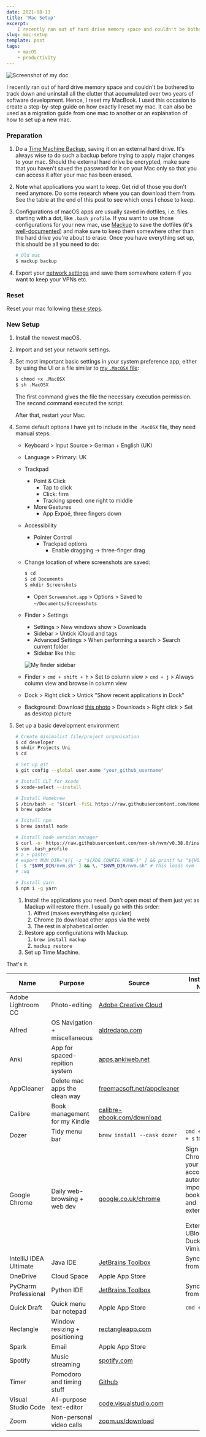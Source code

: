 ```yaml
---
date: 2021-08-13
title: 'Mac Setup'
excerpt:
    I recently ran out of hard drive memory space and couldn't be bothered to track down and uninstall all the clutter that accumulated over two years of software development. Hence, I reset my MacBook. I used this occasion to create a step-by-step guide on how exactly I reset my mac. It can also be used as a migration guide from one mac to another or an explanation of how to set up a new mac.
slug: mac-setup
template: post
tags:
    - macOS
    - productivity
---
```


![Screenshot of my doc](../../images/mac-setup-2021-08-13.png)


I recently ran out of hard drive memory space and couldn't be bothered to track down and uninstall all the clutter that accumulated over two years of software development. Hence, I reset my MacBook. I used this occasion to create a step-by-step guide on how exactly I reset my mac. It can also be used as a migration guide from one mac to another or an explanation of how to set up a new mac.
### Preparation

1. Do a [Time Machine Backup](https://support.apple.com/en-gb/HT201250), saving it on an external hard drive. It's always wise to do such a backup before trying to apply major changes to your mac.
Should the external hard drive be encrypted, make sure that you haven't saved the password for it on your Mac only so that you can access it after your mac has been erased.
2. Note what applications you want to keep. Get rid of those you don't need anymore. Do some research where you can download them from. See the table at the end of this post to see which ones I chose to keep.
3. Configurations of macOS apps are usually saved in dotfiles, i.e. files starting with a dot, like `.bash_profile`. If you want to use those configurations for your new mac, use [Mackup](https://github.com/lra/mackup#supported-applications) to save the dotfiles (it's [well-documented](https://github.com/lra/mackup/tree/master/doc)) and make sure to keep them somewhere other than the hard drive you're about to erase.
Once you have everything set up, this should be all you need to do:

    ```bash
    # Old mac
    $ mackup backup
    ```

4. Export your [network settings](https://support.apple.com/en-gb/guide/mac-help/mchlp2521/mac) and save them somewhere extern if you want to keep your VPNs etc.

### Reset

Reset your mac following [these steps](https://support.apple.com/en-gb/HT201065).

### New Setup

1. Install the newest macOS.
2. Import and set your network settings.
3. Set most important basic settings in your system preference app, either by using the UI or a file similar to [my `.MacOSX` file](https://github.com/ericjanto/dotfiles/blob/master/Mackup/.MacOSX):

    ```bash
    $ chmod +x .MacOSX
    $ sh .MacOSX
    ```

    The first command gives the file the necessary execution permission. The second command executed the script.

    After that, restart your Mac.

4. Some default options I have yet to include in the `.MacOSX` file, they need manual steps:
    - Keyboard > Input Source > German + English (UK)
    - Language > Primary: UK
    - Trackpad
        - Point & Click
            - Tap to click
            - Click: firm
            - Tracking speed: one right to middle
        - More Gestures
            - App Expoé, three fingers down
    - Accessibility
        - Pointer Control
            - Trackpad options
                - Enable dragging → three-finger drag
    - Change location of where screenshots are saved:

        ```bash
        $ cd
        $ cd Documents
        $ mkdir Screenshots
        ```

        - Open `Screenshot.app` > Options > Saved to `~/Documents/Screenshots`
    - Finder > Settings
        - Settings > New windows show > Downloads
        - Sidebar > Untick iCloud and tags
        - Advanced Settings > When performing a search > Search current folder
        - Sidebar like this:

        ![My finder sidebar](../../images/finder-2021-08-13.png)

    - Finder > `cmd + shift + h` > Set to column view > `cmd + j` > Always column view and browse in column view
    - Dock > Right click > Untick "Show recent applications in Dock"
    - Background: Download [this photo](https://uoe-my.sharepoint.com/:i:/g/personal/s1975761_ed_ac_uk/EUlxoaxMQmJGgcaoWTMnrP4BtO4HCCeC5LYzAbkfdOebPQ?e=5VTyoy) > Downloads > Right click > Set as desktop picture
5. Set up a basic development environment

    ```bash
    # Create minimalist file/project organisation
    $ cd developer
    $ mkdir Projects Uni
    $ cd

    # Set up git
    $ git config --global user.name "your_github_username"

    # Install CLT for Xcode
    $ xcode-select --install

    # Install Homebrew
    $ /bin/bash -c "$(curl -fsSL https://raw.githubusercontent.com/Homebrew/install/master/install.sh)"
    $ brew update

    # Install npm
    $ brew install node

    # Install node version manager
    $ curl -o- https://raw.githubusercontent.com/nvm-sh/nvm/v0.38.0/install.sh | bash
    $ vim .bash_profile
    # a + paste:
    # export NVM_DIR="$([ -z "${XDG_CONFIG_HOME-}" ] && printf %s "${HOME}/.nvm" || printf %s "${XDG_CONFIG_HOME}/nvm")"
    [ -s "$NVM_DIR/nvm.sh" ] && \. "$NVM_DIR/nvm.sh" # This loads nvm
    # :wq

    # Install yarn
    $ npm i -g yarn
    ```

    1. Install the applications you need. Don't open most of them just yet as Mackup will restore them. I usually go with this order:
        1. Alfred (makes everything else quicker)
        2. Chrome (to download other apps via the web)
        3. The rest in alphabetical order.
    2. Restore app configurations with Mackup.
       1. `brew install mackup`
       2. `mackup restore`
    3. Set up Time Machine.

That's it.

| Name                   | Purpose                        | Source                                                                          | Installation  Notes                                                                                                                                      |
| ---------------------- | ------------------------------ | ------------------------------------------------------------------------------- | -------------------------------------------------------------------------------------------------------------------------------------------------------- |
| Adobe Lightroom CC     | Photo-editing                  | [Adobe Creative Cloud](https://www.adobe.com/uk/creativecloud/desktop-app.html) |                                                                                                                                                          |
| Alfred                 | OS Navigation + miscellaneous  | [aldredapp.com](https://www.alfredapp.com/)                                     |                                                                                                                                                          |
| Anki                   | App for spaced-repition system | [apps.ankiweb.net](https://apps.ankiweb.net/)                                   |                                                                                                                                                          |
| AppCleaner             | Delete mac apps the clean way  | [freemacsoft.net/appcleaner](https://freemacsoft.net/appcleaner/)               |                                                                                                                                                          |
| Calibre                | Book management for my Kindle  | [calibre-ebook.com/download](https://calibre-ebook.com/download)                |                                                                                                                                                          |
| Dozer                  | Tidy menu bar                  | `brew install --cask dozer`                                                     | `cmd + shift + s` to toggle                                                                                                                              |
| Google Chrome          | Daily web-browsing + web dev   | [google.co.uk/chrome](https://www.google.co.uk/chrome/)                         | Sign into Chrome with your google account to automatically import your bookmarks and extensions </br> </br> Extensions: UBlockOrigin, DuckDuckGo, Vimium |
| IntelliJ IDEA Ultimate | Java IDE                       | [JetBrains Toolbox](https://www.jetbrains.com/toolbox-app/)                     | Sync options from account                                                                                                                                |
| OneDrive               | Cloud Space                    | Apple App Store                                                                 |                                                                                                                                                          |
| PyCharm Professional   | Python IDE                     | [JetBrains Toolbox](https://www.jetbrains.com/toolbox-app/)                     | Sync options from account                                                                                                                                |
| Quick Draft            | Quick menu bar notepad         | Apple App Store                                                                 | `cmd + d`                                                                                                                                                |
| Rectangle              | Window resizing + positioning  | [rectangleapp.com](https://rectangleapp.com/)                                   |                                                                                                                                                          |
| Spark                  | Email                          | Apple App Store                                                                 |                                                                                                                                                          |
| Spotify                | Music streaming                | [spotify.com](https://www.spotify.com/us/download/mac/)                         |                                                                                                                                                          |
| Timer                  | Pomodoro and timing stuff      | [Github](https://github.com/michaelvillar/timer-app/releases)                   |                                                                                                                                                          |
| Visual Studio Code     | All-purpose text-editor        | [code.visualstudio.com](https://code.visualstudio.com/Download)                 |                                                                                                                                                          |
| Zoom                   | Non-personal video calls       | [zoom.us/download](https://zoom.us/download)                                    |                                                                                                                                                          |